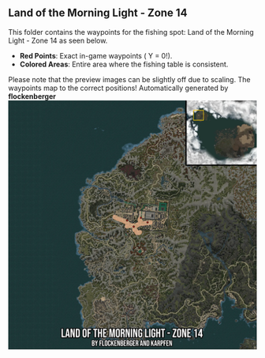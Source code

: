 ## Land of the Morning Light - Zone 14
This folder contains the waypoints for the fishing spot: Land of the Morning Light - Zone 14 as seen below.

- **Red Points**: Exact in-game waypoints ( Y = 0!).
- **Colored Areas**: Entire area where the fishing table is consistent.

Please note that the preview images can be slightly off due to scaling. The waypoints map to the correct positions!
Automatically generated by **flockenberger**
![preview_Land of the Morning Light - Zone 14](./Preview.webp)